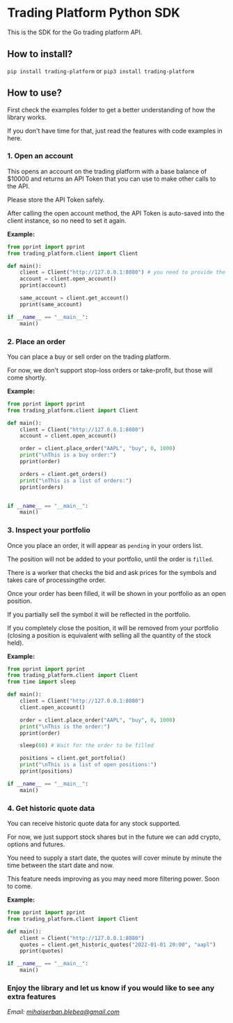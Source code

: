 # Trading Platform Python SDK

This is the SDK for the Go trading platform API.

## How to install?

`pip install trading-platform` or `pip3 install trading-platform`

## How to use?

First check the examples folder to get a better understanding of how the library works.

If you don't have time for that, just read the features with code examples in here.

### 1. Open an account

This opens an account on the trading platform with a base balance of $10000 and returns an API Token that you can use to make other calls to the API.

Please store the API Token safely.

After calling the open account method, the API Token is auto-saved into the client instance, so no need to set it again.

**Example:**

```python
from pprint import pprint
from trading_platform.client import Client

def main():
	client = Client("http://127.0.0.1:8080") # you need to provide the base url of the trading platform API 
	account = client.open_account()
	pprint(account)

	same_account = client.get_account()
	pprint(same_account)

if __name__ == "__main__":
	main()
```

### 2. Place an order

You can place a buy or sell order on the trading platform.

For now, we don't support stop-loss orders or take-profit, but those will come shortly.

**Example:**

```python
from pprint import pprint
from trading_platform.client import Client

def main():
	client = Client("http://127.0.0.1:8080")
	account = client.open_account()

	order = client.place_order("AAPL", "buy", 0, 1000)
	print("\nThis is a buy order:")
	pprint(order)

	orders = client.get_orders()
	print("\nThis is a list of orders:")
	pprint(orders)


if __name__ == "__main__":
	main()
```

### 3. Inspect your portfolio

Once you place an order, it will appear as `pending` in your orders list.

The position will not be added to your portfolio, until the order is `filled`.

There is a worker that checks the bid and ask prices for the symbols and takes care of processingthe order.

Once your order has been filled, it will be shown in your portfolio as an open position.

If you partially sell the symbol it will be reflected in the portfolio.

If you completely close the position, it will be removed from your portfolio (closing a position is equivalent with selling all the quantity of the stock held).

**Example:**

```python
from pprint import pprint
from trading_platform.client import Client
from time import sleep

def main():
	client = Client("http://127.0.0.1:8080")
	client.open_account()

	order = client.place_order("AAPL", "buy", 0, 1000)
	print("\nThis is the order:")
	pprint(order)

	sleep(60) # Wait for the order to be filled

	positions = client.get_portfolio()
	print("\nThis is a list of open positions:")
	pprint(positions)

if __name__ == "__main__":
	main()
```

### 4. Get historic quote data

You can receive historic quote data for any stock supported.

For now, we just support stock shares but in the future we can add crypto, options and futures.

You need to supply a start date, the quotes will cover minute by minute the time between the start date and now.

This feature needs improving as you may need more filtering power. Soon to come.

**Example:**

```python
from pprint import pprint
from trading_platform.client import Client

def main():
	client = Client("http://127.0.0.1:8080")
	quotes = client.get_historic_quotes("2022-01-01 20:00", "aapl")
	pprint(quotes)

if __name__ == "__main__":
	main()
```

### Enjoy the library and let us know if you would like to see any extra features

*Email: mihaiserban.blebea@gmail.com*
